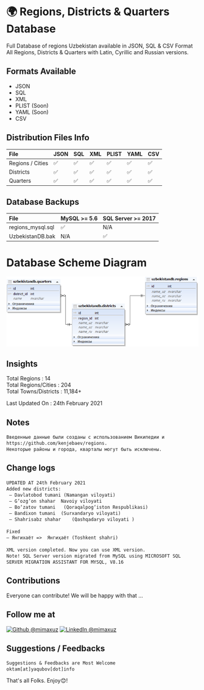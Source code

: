 
# 🌍 Regions, Districts &amp; Quarters Database

Full Database of regions Uzbekistan available in JSON, SQL  &amp; CSV Format All Regions, Districts &amp; Quarters with Latin, Cyrillic and Russian versions.


## Formats Available
- JSON
- SQL
- XML
- PLIST (Soon)
- YAML (Soon)
- CSV

## Distribution Files Info
File | JSON | SQL | XML | PLIST | YAML | CSV
:------------ | :-------------| :-------------| :------------- |:-------------|:-------------|:-------------
Regions / Cities | :white_check_mark: | :white_check_mark: | :white_check_mark: | :white_check_mark: | :white_check_mark: | :white_check_mark:
Districts | :white_check_mark: | :white_check_mark: | :white_check_mark: | :white_check_mark: | :white_check_mark: | :white_check_mark:
Quarters | :white_check_mark: | :white_check_mark: | :white_check_mark: | :white_check_mark: | :white_check_mark: | :white_check_mark:

## Database Backups
File | MySQL >= 5.6 | SQL Server >= 2017
:------------ | :-------------| :-------------
regions_mysql.sql | :white_check_mark: | N/A 
UzbekistanDB.bak | N/A | :white_check_mark: 

# Database Scheme Diagram

![Области, города, поселки, районы узбекистана ](database_scheme.png )


## Insights
Total Regions : 14 <br>
Total Regions/Cities : 204 <br>
Total Towns/Districts : 11,184+ <br>

Last Updated On : 24th February 2021

## Notes
```
Введенные данные были созданы с использованием Википедии и https://github.com/kenjebaev/regions. 
Некоторые районы и города, кварталы могут быть исключены.
```

## Change logs
```
UPDATED AT 24th February 2021
Added new districts:
 — Davlatobod tumani (Namangan viloyati)
 — G‘ozg‘on shahar	Navoiy viloyati
 — Bo‘zatov tumani	 (Qoraqalpog‘iston Respublikasi)
 — Bandixon tumani	(Surxandaryo viloyati)
 — Shahrisabz shahar	(Qashqadaryo viloyati )

Fixed
— Янгихаёт =>  Янгиҳаёт	(Toshkent shahri)

XML version completed. Now you can use XML version.
Note! SQL Server version migrated from MySQL using MICROSOFT SQL SERVER MIGRATION ASSISTANT FOR MYSQL, V8.16
```

## Contributions
Everyone can contribute! We will be happy with that ...


## Follow me at
<a href="https://github.com/mimaxuz/"><img alt="Github @mimaxuz" src="https://img.shields.io/static/v1?logo=github&message=Github&color=black&style=flat-square&label=" /></a> 
<a href="https://www.linkedin.com/in/mimaxuz/"><img alt="LinkedIn @mimaxuz" src="https://img.shields.io/static/v1?logo=linkedin&message=LinkedIn&color=black&style=flat-square&label=&link=https://twitter.com/mimaxuz" /></a>

## Suggestions / Feedbacks
```
Suggestions & Feedbacks are Most Welcome
oktam[at]yaqubov[dot]info
```

That's all Folks. Enjoy😊!
